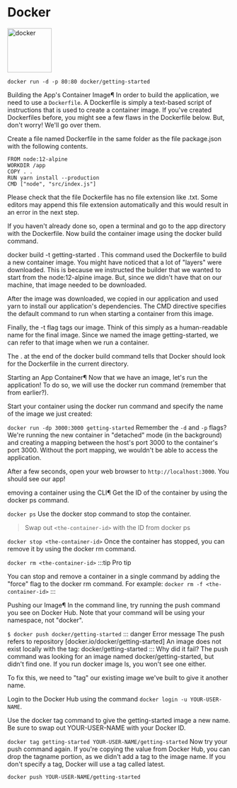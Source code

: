 # Docker

 <img src="https://devicons.github.io/devicon/devicon.git/icons/docker/docker-original-wordmark.svg" alt="docker" width="100" height="100"/>

`docker run -d -p 80:80 docker/getting-started`

Building the App's Container Image¶
In order to build the application, we need to use a `Dockerfile`. A Dockerfile is simply a text-based script of instructions that is used to create a container image. If you've created Dockerfiles before, you might see a few flaws in the Dockerfile below. But, don't worry! We'll go over them.

Create a file named Dockerfile in the same folder as the file package.json with the following contents.

```docker
FROM node:12-alpine
WORKDIR /app
COPY . .
RUN yarn install --production
CMD ["node", "src/index.js"]
```
Please check that the file Dockerfile has no file extension like .txt. Some editors may append this file extension automatically and this would result in an error in the next step.

If you haven't already done so, open a terminal and go to the app directory with the Dockerfile. Now build the container image using the docker build command.


docker build -t getting-started .
This command used the Dockerfile to build a new container image. You might have noticed that a lot of "layers" were downloaded. This is because we instructed the builder that we wanted to start from the node:12-alpine image. But, since we didn't have that on our machine, that image needed to be downloaded.

After the image was downloaded, we copied in our application and used yarn to install our application's dependencies. The CMD directive specifies the default command to run when starting a container from this image.

Finally, the -t flag tags our image. Think of this simply as a human-readable name for the final image. Since we named the image getting-started, we can refer to that image when we run a container.

The . at the end of the docker build command tells that Docker should look for the Dockerfile in the current directory.

Starting an App Container¶
Now that we have an image, let's run the application! To do so, we will use the docker run command (remember that from earlier?).

Start your container using the docker run command and specify the name of the image we just created:


`docker run -dp 3000:3000 getting-started`
Remember the `-d` and `-p` flags? We're running the new container in "detached" mode (in the background) and creating a mapping between the host's port 3000 to the container's port 3000. Without the port mapping, we wouldn't be able to access the application.

After a few seconds, open your web browser to `http://localhost:3000`. You should see our app!

emoving a container using the CLI¶
Get the ID of the container by using the docker ps command.


`docker ps`
Use the docker stop command to stop the container.


> Swap out `<the-container-id>` with the ID from docker ps


`docker stop <the-container-id>`
Once the container has stopped, you can remove it by using the docker rm command.


`docker rm <the-container-id>`
:::tip Pro tip

You can stop and remove a container in a single command by adding the "force" flag to the docker rm command. For example:
`docker rm -f <the-container-id>`
:::

Pushing our Image¶
In the command line, try running the push command you see on Docker Hub. Note that your command will be using your namespace, not "docker".

`$ docker push docker/getting-started`
::: danger Error message
The push refers to repository [docker.io/docker/getting-started]
An image does not exist locally with the tag: docker/getting-started
:::
Why did it fail? The push command was looking for an image named docker/getting-started, but didn't find one. If you run docker image ls, you won't see one either.

To fix this, we need to "tag" our existing image we've built to give it another name.

Login to the Docker Hub using the command `docker login -u YOUR-USER-NAME`.

Use the docker tag command to give the getting-started image a new name. Be sure to swap out YOUR-USER-NAME with your Docker ID.


`docker tag getting-started YOUR-USER-NAME/getting-started`
Now try your push command again. If you're copying the value from Docker Hub, you can drop the tagname portion, as we didn't add a tag to the image name. If you don't specify a tag, Docker will use a tag called latest.


`docker push YOUR-USER-NAME/getting-started`